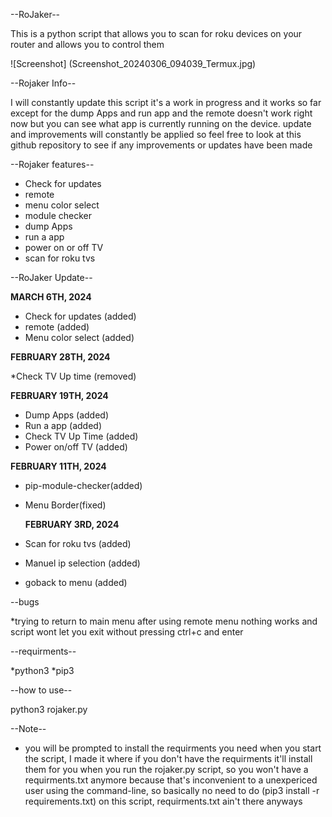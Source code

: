 --RoJaker--

This is a python script that allows you to scan for roku devices on your router and allows you to control them 

![Screenshot] (Screenshot_20240306_094039_Termux.jpg)

--Rojaker Info--

I will constantly update this script it's a work in progress and it works so far except for the dump Apps and run app and the remote doesn't work right now but you can see what app is currently running on the device. update and improvements will constantly be applied so feel free to look at this github repository to see if any improvements or updates have been made 

--Rojaker features--
* Check for updates 
* remote
* menu color select
* module checker
* dump Apps
* run a app
* power on or off TV
* scan for roku tvs 

--RoJaker Update-- 

**MARCH 6TH, 2024**
* Check for updates (added)
* remote (added)
* Menu color select (added)


**FEBRUARY 28TH, 2024**

*Check TV Up time (removed)



**FEBRUARY 19TH, 2024**
* Dump Apps (added)
* Run a app (added)
* Check TV Up Time (added)
* Power on/off TV (added)


 **FEBRUARY 11TH, 2024**
* pip-module-checker(added)
* Menu Border(fixed) 

  **FEBRUARY 3RD, 2024**
* Scan for roku tvs (added)
* Manuel ip selection (added)
* goback to menu (added)

--bugs

*trying to return to main menu after using remote menu nothing works and script wont let you exit without pressing ctrl+c and enter


--requirments--

*python3
*pip3

--how to use--

python3 rojaker.py

--Note--

* you will be prompted to install the requirments you need when you start the script, I made it where if you don't have the requirments it'll install them for you when you run the rojaker.py script, so you won't have a requirments.txt anymore because that's inconvenient to a unexpericed user using the command-line, so basically no need to do (pip3 install -r requirements.txt) on this script, requirments.txt ain't there anyways 

